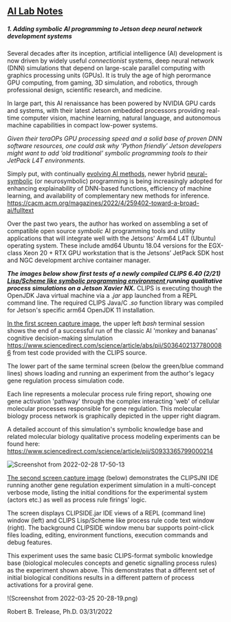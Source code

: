 ## <u>AI Lab Notes</u>

##### **1.  Adding symbolic AI programming to Jetson deep neural network development systems**

Several decades after its inception, artificial intelligence (AI) development is now driven by widely useful *connectionist* systems, deep neural network (DNN) simulations that depend on large-scale parallel computing with graphics processing units (GPUs). It is truly the age of high perormance GPU computing, from gaming, 3D simulation, and robotics, through professional design, scientific research, and medicine.

In large part, this AI renaissance has been powered by NVIDIA GPU cards and systems, with their latest Jetson embedded processors providing real-time computer vision, machine learning, natural language, and autonomous machine capabilities in compact low-power systems.

*Given their teraOPs GPU processing speed and a solid base of proven DNN software resources, one could ask why ‘Python friendly’ Jetson developers might want to add ‘old traditional’ symbolic programming tools to their JetPack L4T environments.* 

Simply put, with continually [evolving AI methods](http://aima.cs.berkeley.edu/index.html), newer hybrid [neural-symbolic](https://arxiv.org/abs/1905.06088) (or neurosymbolic) programming is being increasingly adopted for enhancing explainability of DNN-based functions, efficiency of machine learning, and availability of complementary new methods for inference. https://cacm.acm.org/magazines/2022/4/259402-toward-a-broad-ai/fulltext

Over the past two years, the author has worked on assembling a set of compatible open source *symbolic* AI programming tools and utility applications that will integrate well with the Jetsons' Arm64 L4T (Ubuntu) operating system.  These include amd64 Ubuntu 18.04 versions for the EGX-class Xeon 20 + RTX GPU workstation that is the Jetsons’ JetPack SDK host and NGC development archive container manager.

***The images below show first tests of a newly compiled CLIPS 6.40 (2/21) <u> Lisp/Scheme like symbolic programming environment </u> running qualitative  process simulations on a Jetson Xavier NX.***  CLIPS is executing though the OpenJDK Java virtual machine via a .*jar* app launched from a REPL command line. The required CLIPS Java/C .*so* function library was compiled for Jetson's specific arm64 OpenJDK 11 installation.

<u>In the first screen capture image</u>, the upper left *bash* terminal session shows  the end of a successful run of the classic AI 'monkey and bananas' cognitive decision-making simulation https://www.sciencedirect.com/science/article/abs/pii/S0364021377800086  from test code provided with the CLIPS source.

The lower part of the same terminal screen (below the green/blue command lines) shows loading and running an experiment from the author's legacy gene regulation process simulation code.  

Each line represents a molecular process rule firing report, showing one gene activation 'pathway' through the complex interacting 'web' of cellular molecular processes responsible for gene regulation.  This molecular biology process network is graphically depicted in the upper right diagram. 

 A detailed account of this simulation's symbolic knowledge base and related molecular biology qualitative process modeling experiments can be found here:  https://www.sciencedirect.com/science/article/pii/S0933365799000214

![Screenshot from 2022-02-28 17-50-13](https://user-images.githubusercontent.com/71346897/170128766-643d6a91-907b-4655-a479-9165013e0f15.png)


<u>The second screen capture image</u> (below) demonstrates the CLIPSJNI IDE running another gene regulation experiment simulation in a multi-concept verbose mode, listing the initial conditions for the experimental system (actors etc.) as well as process rule firings' logic.  

The screen displays CLIPSIDE.jar IDE views of a REPL (command line) window (left) and CLIPS Lisp/Scheme like process rule code text window (right).  The background CLIPSIDE window menu bar supports point-click  files loading, editing, environment functions, execution commands and debug features. 

This experiment uses the same basic CLIPS-format symbolic knowledge base (biological molecules concepts and genetic signalling process rules) as the experiment shown above. This demonstrates that a different set of initial biological conditions results in a different pattern of process activations for a proviral gene.

!(Screenshot from 2022-03-25 20-28-19.png)

Robert B. Trelease, Ph.D.  03/31/2022
